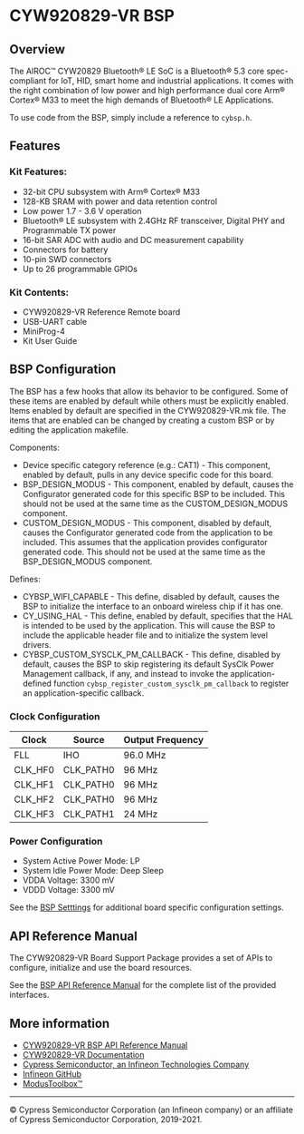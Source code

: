 # CYW920829-VR BSP

## Overview

The AIROC™ CYW20829 Bluetooth® LE SoC is a Bluetooth® 5.3 core spec-compliant for IoT, HID, smart home and industrial applications. It comes with the right combination of low power and high performance dual core Arm® Cortex® M33 to meet the high demands of Bluetooth® LE Applications.
    



To use code from the BSP, simply include a reference to `cybsp.h`.

## Features

### Kit Features:

* 32-bit CPU subsystem with Arm® Cortex® M33
* 128-KB SRAM with power and data retention control
* Low power 1.7 - 3.6 V operation
* Bluetooth® LE subsystem with 2.4GHz RF transceiver, Digital PHY and Programmable TX power
* 16-bit SAR ADC with audio and DC measurement capability
* Connectors for battery
* 10-pin SWD connectors
* Up to 26 programmable GPIOs

### Kit Contents:

* CYW920829-VR Reference Remote board
* USB-UART cable
* MiniProg-4
* Kit User Guide

## BSP Configuration

The BSP has a few hooks that allow its behavior to be configured. Some of these items are enabled by default while others must be explicitly enabled. Items enabled by default are specified in the CYW920829-VR.mk file. The items that are enabled can be changed by creating a custom BSP or by editing the application makefile.

Components:
* Device specific category reference (e.g.: CAT1) - This component, enabled by default, pulls in any device specific code for this board.
* BSP_DESIGN_MODUS - This component, enabled by default, causes the Configurator generated code for this specific BSP to be included. This should not be used at the same time as the CUSTOM_DESIGN_MODUS component.
* CUSTOM_DESIGN_MODUS - This component, disabled by default, causes the Configurator generated code from the application to be included. This assumes that the application provides configurator generated code. This should not be used at the same time as the BSP_DESIGN_MODUS component.

Defines:
* CYBSP_WIFI_CAPABLE - This define, disabled by default, causes the BSP to initialize the interface to an onboard wireless chip if it has one.
* CY_USING_HAL - This define, enabled by default, specifies that the HAL is intended to be used by the application. This will cause the BSP to include the applicable header file and to initialize the system level drivers.
* CYBSP_CUSTOM_SYSCLK_PM_CALLBACK - This define, disabled by default, causes the BSP to skip registering its default SysClk Power Management callback, if any, and instead to invoke the application-defined function `cybsp_register_custom_sysclk_pm_callback` to register an application-specific callback.

### Clock Configuration

| Clock    | Source    | Output Frequency |
|----------|-----------|------------------|
| FLL      | IHO       | 96.0 MHz         |
| CLK_HF0  | CLK_PATH0 | 96 MHz           |
| CLK_HF1  | CLK_PATH0 | 96 MHz           |
| CLK_HF2  | CLK_PATH0 | 96 MHz           |
| CLK_HF3  | CLK_PATH1 | 24 MHz           |

### Power Configuration

* System Active Power Mode: LP
* System Idle Power Mode: Deep Sleep
* VDDA Voltage: 3300 mV
* VDDD Voltage: 3300 mV

See the [BSP Setttings][settings] for additional board specific configuration settings.

## API Reference Manual

The CYW920829-VR Board Support Package provides a set of APIs to configure, initialize and use the board resources.

See the [BSP API Reference Manual][api] for the complete list of the provided interfaces.

## More information
* [CYW920829-VR BSP API Reference Manual][api]
* [CYW920829-VR Documentation](https://www.infineon.com/cms/en/product/promopages/airoc20829/)
* [Cypress Semiconductor, an Infineon Technologies Company](http://www.cypress.com)
* [Infineon GitHub](https://github.com/infineon)
* [ModusToolbox™](https://www.cypress.com/products/modustoolbox-software-environment)

[api]: https://infineon.github.io/TARGET_CYW920829-VR/html/modules.html
[settings]: https://infineon.github.io/TARGET_CYW920829-VR/html/md_bsp_settings.html

---
© Cypress Semiconductor Corporation (an Infineon company) or an affiliate of Cypress Semiconductor Corporation, 2019-2021.